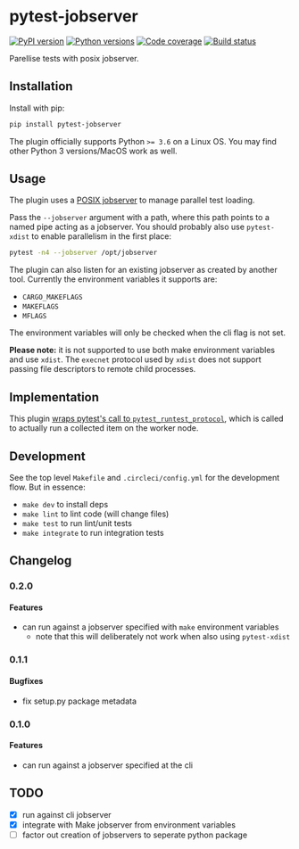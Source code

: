 # pytest-jobserver

[![PyPI version](https://img.shields.io/pypi/v/pytest-jobserver.svg)](https://pypi.org/project/pytest-jobserver)
[![Python versions](https://img.shields.io/pypi/pyversions/pytest-jobserver.svg)](https://pypi.org/project/pytest-jobserver)
[![Code coverage](https://codecov.io/gh/tommilligan/pytest-jobserver/branch/master/graph/badge.svg)](https://codecov.io/gh/tommilligan/pytest-jobserver/branch/master)
[![Build status](https://img.shields.io/circleci/project/github/tommilligan/pytest-jobserver/master.svg)](https://circleci.com/gh/tommilligan/pytest-jobserver)

Parellise tests with posix jobserver.

## Installation

Install with pip:

```bash
pip install pytest-jobserver
```

The plugin officially supports Python `>= 3.6` on a Linux OS.
You may find other Python 3 versions/MacOS work as well.

## Usage

The plugin uses a [POSIX jobserver](https://www.gnu.org/software/make/manual/html_node/POSIX-Jobserver.html) to manage parallel test loading.

Pass the `--jobserver` argument with a path, where this path points to a named pipe acting as a jobserver.
You should probably also use `pytest-xdist` to enable parallelism in the first place:

```bash
pytest -n4 --jobserver /opt/jobserver
```

The plugin can also listen for an existing jobserver as created by another tool. Currently the environment variables it supports are:

- `CARGO_MAKEFLAGS`
- `MAKEFLAGS`
- `MFLAGS`

The environment variables will only be checked when the cli flag is not set.

**Please note:** it is not supported to use both make environment variables and use `xdist`. The `execnet` protocol used by `xdist` does not support passing file descriptors to remote child processes.

## Implementation

This plugin [wraps pytest's call to `pytest_runtest_protocol`](https://docs.pytest.org/en/latest/reference.html#_pytest.hookspec.pytest_runtest_protocol), which is called to actually run a collected item on the worker node.

## Development

See the top level `Makefile` and `.circleci/config.yml` for the development flow. But in essence:

- `make dev` to install deps
- `make lint` to lint code (will change files)
- `make test` to run lint/unit tests
- `make integrate` to run integration tests

## Changelog

### 0.2.0

#### Features

- can run against a jobserver specified with `make` environment variables
  - note that this will deliberately not work when also using `pytest-xdist`

### 0.1.1

#### Bugfixes

- fix setup.py package metadata

### 0.1.0

#### Features

- can run against a jobserver specified at the cli

## TODO

- [x] run against cli jobserver
- [x] integrate with Make jobserver from environment variables
- [ ] factor out creation of jobservers to seperate python package
